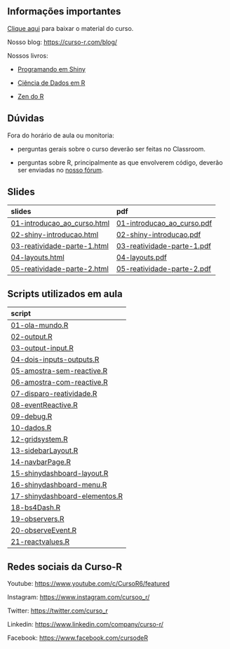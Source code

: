 
<!-- README.md is generated from README.Rmd. Please edit that file -->

## Informações importantes

[Clique
aqui](https://github.com/curso-r/main-dashboards/raw/master/material_do_curso.zip)
para baixar o material do curso.

Nosso blog: <https://curso-r.com/blog/>

Nossos livros:

-   [Programando em Shiny](http://programando-em-shiny.curso-r.com/)

-   [Ciência de Dados em R](https://livro.curso-r.com/)

-   [Zen do R](https://curso-r.github.io/zen-do-r/)

## Dúvidas

Fora do horário de aula ou monitoria:

-   perguntas gerais sobre o curso deverão ser feitas no Classroom.

-   perguntas sobre R, principalmente as que envolverem código, deverão
    ser enviadas no [nosso fórum](https://discourse.curso-r.com/).

## Slides

| slides                                                                                                      | pdf                                                                                                       |
|:------------------------------------------------------------------------------------------------------------|:----------------------------------------------------------------------------------------------------------|
| [01-introducao_ao_curso.html](https://curso-r.github.io/main-dashboards/slides/01-introducao_ao_curso.html) | [01-introducao_ao_curso.pdf](https://curso-r.github.io/main-dashboards/slides/01-introducao_ao_curso.pdf) |
| [02-shiny-introducao.html](https://curso-r.github.io/main-dashboards/slides/02-shiny-introducao.html)       | [02-shiny-introducao.pdf](https://curso-r.github.io/main-dashboards/slides/02-shiny-introducao.pdf)       |
| [03-reatividade-parte-1.html](https://curso-r.github.io/main-dashboards/slides/03-reatividade-parte-1.html) | [03-reatividade-parte-1.pdf](https://curso-r.github.io/main-dashboards/slides/03-reatividade-parte-1.pdf) |
| [04-layouts.html](https://curso-r.github.io/main-dashboards/slides/04-layouts.html)                         | [04-layouts.pdf](https://curso-r.github.io/main-dashboards/slides/04-layouts.pdf)                         |
| [05-reatividade-parte-2.html](https://curso-r.github.io/main-dashboards/slides/05-reatividade-parte-2.html) | [05-reatividade-parte-2.pdf](https://curso-r.github.io/main-dashboards/slides/05-reatividade-parte-2.pdf) |

## Scripts utilizados em aula

| script                                                                                                                                   |
|:-----------------------------------------------------------------------------------------------------------------------------------------|
| [01-ola-mundo.R](https://raw.githubusercontent.com/curso-r/202210-dashboards/main/pratica//01-ola-mundo.R)                               |
| [02-output.R](https://raw.githubusercontent.com/curso-r/202210-dashboards/main/pratica//02-output.R)                                     |
| [03-output-input.R](https://raw.githubusercontent.com/curso-r/202210-dashboards/main/pratica//03-output-input.R)                         |
| [04-dois-inputs-outputs.R](https://raw.githubusercontent.com/curso-r/202210-dashboards/main/pratica//04-dois-inputs-outputs.R)           |
| [05-amostra-sem-reactive.R](https://raw.githubusercontent.com/curso-r/202210-dashboards/main/pratica//05-amostra-sem-reactive.R)         |
| [06-amostra-com-reactive.R](https://raw.githubusercontent.com/curso-r/202210-dashboards/main/pratica//06-amostra-com-reactive.R)         |
| [07-disparo-reatividade.R](https://raw.githubusercontent.com/curso-r/202210-dashboards/main/pratica//07-disparo-reatividade.R)           |
| [08-eventReactive.R](https://raw.githubusercontent.com/curso-r/202210-dashboards/main/pratica//08-eventReactive.R)                       |
| [09-debug.R](https://raw.githubusercontent.com/curso-r/202210-dashboards/main/pratica//09-debug.R)                                       |
| [10-dados.R](https://raw.githubusercontent.com/curso-r/202210-dashboards/main/pratica//10-dados.R)                                       |
| [12-gridsystem.R](https://raw.githubusercontent.com/curso-r/202210-dashboards/main/pratica//12-gridsystem.R)                             |
| [13-sidebarLayout.R](https://raw.githubusercontent.com/curso-r/202210-dashboards/main/pratica//13-sidebarLayout.R)                       |
| [14-navbarPage.R](https://raw.githubusercontent.com/curso-r/202210-dashboards/main/pratica//14-navbarPage.R)                             |
| [15-shinydashboard-layout.R](https://raw.githubusercontent.com/curso-r/202210-dashboards/main/pratica//15-shinydashboard-layout.R)       |
| [16-shinydashboard-menu.R](https://raw.githubusercontent.com/curso-r/202210-dashboards/main/pratica//16-shinydashboard-menu.R)           |
| [17-shinydashboard-elementos.R](https://raw.githubusercontent.com/curso-r/202210-dashboards/main/pratica//17-shinydashboard-elementos.R) |
| [18-bs4Dash.R](https://raw.githubusercontent.com/curso-r/202210-dashboards/main/pratica//18-bs4Dash.R)                                   |
| [19-observers.R](https://raw.githubusercontent.com/curso-r/202210-dashboards/main/pratica//19-observers.R)                               |
| [20-observeEvent.R](https://raw.githubusercontent.com/curso-r/202210-dashboards/main/pratica//20-observeEvent.R)                         |
| [21-reactvalues.R](https://raw.githubusercontent.com/curso-r/202210-dashboards/main/pratica//21-reactvalues.R)                           |

## Redes sociais da Curso-R

Youtube: <https://www.youtube.com/c/CursoR6/featured>

Instagram: <https://www.instagram.com/cursoo_r/>

Twitter: <https://twitter.com/curso_r>

Linkedin: <https://www.linkedin.com/company/curso-r/>

Facebook: <https://www.facebook.com/cursodeR>
